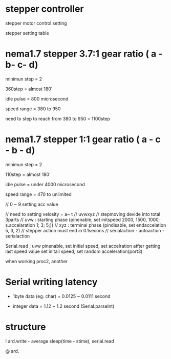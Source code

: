 # stepper controller

stepper motor control setting

stepper setting table

# nema1.7 stepper 3.7:1 gear ratio ( a - b- c- d)

minimun step = 2

360step = almost 180'

idle pulse = 800 microsecond

speed range = 380 to 950

need to step to reach from 380 to 950 = 1100step


# nema1.7 stepper 1:1 gear ratio ( a - c - b - d)

minimun step = 2

110step = almost 180'

idle pulse = under 4000 microsecond

speed range = 470 to unlimited


// 0 ~ 9 setting acc value



// need to setting velosity = a~ t
// uvwxyz
// stepmoving devide into total 3parts
// uvw : starting phase (pinenable, set initspeed 2000, 1500, 1000, s.accelaration 1; 3; 5;))
// xyz : terminal phase (pindisable, set endaccelation 5, 3, 2)
// stepper action must end in 0.1secons
// serialaction - autoaction - serialaction

Serial.read ; uvw
pinenable, set initial speed, set accelration
atfter getting last speed value
set initail speed, set random acceleration(port3)

when working proc2, another 


# Serial writing latency

* 1byte data (eg. char) = 0.0125 ~ 0.0111 second

* integer data = 1.12 ~ 1.2 second (Serial.parseInt)

# structure

! ard.write - average sleep(time - stime), serial.read
 
@ ard.
